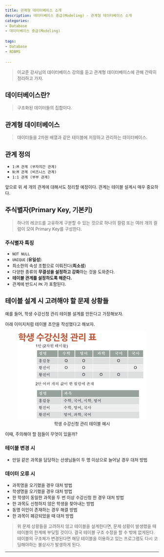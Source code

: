 ```yaml
---
title: 관계형 데이터베이스 소개
description: 데이터베이스 중급(Modeling) - 관계형 데이터베이스 소개
categories:
- Database
- 데이터베이스 중급(Modeling)

tags:
- Database
- RDBMS

---
```


> 이교준 강사님의 데이터베이스 강의를 듣고 관계형 데이터베이스에 관해 간략히 정리하고 가자.

<!-- more -->

## 데이터베이스란?

> 구조화된 데이터들의 집합이다.

## 관계형 데이터베이스

> 데이터들을 2차원 배열과 같은 테이블에 저장하고 관리하는 데이터베이스.

## 관계 정의

- `1:M 관계 (부자지간 관계)`
- `N:M 관계 (비즈니스 관계)`
- `1:1 관계 (부부 관계)`

앞으로 위 세 개의 관계에 대해서도 정리할 예정이다. 관계는 테이블 설계시 매우 중요하다.

## 주식별자(Primary Key, 기본키)

> 하나의 레코드를 고유하게 구분할 수 있는 것으로 하나의 컬럼 또는 여러 개의 컬럼이 모여 Primary Key를 구성한다.

### 주식별자 특징
- `NOT NULL`
- `UNIQUE` (**유일성**)
- 최소한의 속성 조합으로 이뤄진다(**최소성**)
- 다양한 종류의 **무결성을 설정하고 강화**하는 것을 도와준다.
- **테이블 관계를 설정하도록 해준다.**
- 관계에 반드시 `PK` 가 포함된다.

## 테이블 설계 시 고려해야 할 문제 상황들

예를 들어, 학생 수강신청 관리 테이블 설계를 만든다고 가정해보자.

아래 이미지처럼 테이블 초안을 작성했다고 해보자.


<figure align="center">
  <img src="/post_images/Database/table_ex.png">
  <figcaption>학생 수강신청 관리 테이블 예시</figcaption>
</figure>

이때, 주의해야 할 점들이 무엇이 있을까?

### 테이블 변경 시

- 만일 같은 과목을 담당하는 선생님들이 두 명 이상으로 늘어날 경우 대처 방법

### 데이터 오류 시

- 과목명을 오기했을 경우 대처 방법
- 학생명을 오기했을 경우 대처 방법
- 한 학생이 동일한 과목을 두 번 이상 수강신청 한 경우 대처 방법
- 한 과목도 신청하지 않은 학생을 찾아내는 방법
- 동명 이인이 존재하는 경우 해결 방법
- 한 과목이 폐강되었을 때 대처 방법

> 위 문제 상황들을 고려하지 않고 테이블을 설계한다면, 문제 상황이 발생했을 때 테이블의 한계에 부딪힐 것이다. 결국 테이블 구조 수정을 할 수 밖에 없게된다. 테이블의 구조체가 변경된다면 해당 테이블을 이용하고 있는 프로그램도 다시 코딩해야하는 불상사가 발생하게 된다.



---
